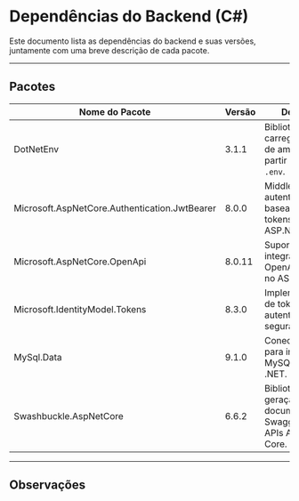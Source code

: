 # Dependências do Backend (C#)

Este documento lista as dependências do backend e suas versões, juntamente com uma breve descrição de cada pacote.

---

## Pacotes

| Nome do Pacote                                     | Versão  | Descrição                                                                   |
|----------------------------------------------------|---------|-----------------------------------------------------------------------------|
| DotNetEnv                                          | 3.1.1   | Biblioteca para carregar variáveis de ambiente a partir de arquivos `.env`. |
| Microsoft.AspNetCore.Authentication.JwtBearer      | 8.0.0   | Middleware para autenticação baseada em tokens JWT no ASP.NET Core.         |
| Microsoft.AspNetCore.OpenApi                       | 8.0.11  | Suporte para integração com OpenAPI/Swagger no ASP.NET Core.                |
| Microsoft.IdentityModel.Tokens                     | 8.3.0   | Implementação de tokens para autenticação e segurança.                      |
| MySql.Data                                         | 9.1.0   | Conector oficial para integrar o MySQL com o .NET.                          |
| Swashbuckle.AspNetCore                             | 6.6.2   | Biblioteca para geração de documentação Swagger para APIs ASP.NET Core.     |

---

## Observações
